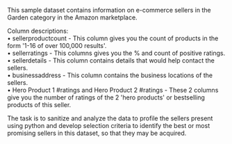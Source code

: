 This sample dataset contains information on e-commerce sellers in the Garden category in the Amazon marketplace.  

Column descriptions:    
• sellerproductcount - This column gives you the count of products in the form '1-16 of over 100,000 results'.  
• sellerratings - This columns gives you the % and count of positive ratings.  
• sellerdetails - This column contains details that would help contact the sellers.  
• businessaddress - This column contains the business locations of the sellers.   
• Hero Product 1 #ratings and Hero Product 2 #ratings - These 2 columns give you the number of ratings of the 2 'hero products' or bestselling products of this seller.   

The task is to sanitize and analyze the data to profile the sellers present using python and develop selection criteria to identify the best or most promising sellers in this dataset, so that they may be acquired.

